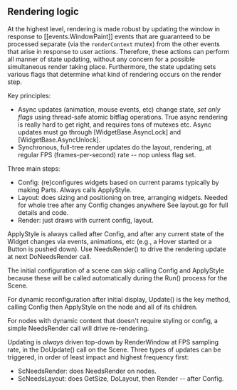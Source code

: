 ## Rendering logic

At the highest level, rendering is made robust by updating the window in response to [[events.WindowPaint]] events that are guaranteed to be processed separate (via the `renderContext` mutex) from the other events that arise in response to user actions.  Therefore, these actions can perform all manner of state updating, without any concern for a possible simultaneous render taking place.  Furthermore, the state updating sets various flags that determine what kind of rendering occurs on the render step.

Key principles:

* Async updates (animation, mouse events, etc) change state, _set only flags_
  using thread-safe atomic bitflag operations. True async rendering
  is really hard to get right, and requires tons of mutexes etc. Async updates
 must go through [WidgetBase.AsyncLock] and [WidgetBase.AsyncUnlock].
* Synchronous, full-tree render updates do the layout, rendering,
  at regular FPS (frames-per-second) rate -- nop unless flag set.

Three main steps:
* Config: (re)configures widgets based on current params
  typically by making Parts.  Always calls ApplyStyle.
* Layout: does sizing and positioning on tree, arranging widgets.
  Needed for whole tree after any Config changes anywhere
  See layout.go for full details and code.
* Render: just draws with current config, layout.

ApplyStyle is always called after Config, and after any
current state of the Widget changes via events, animations, etc
(e.g., a Hover started or a Button is pushed down).
Use NeedsRender() to drive the rendering update at next DoNeedsRender call.

The initial configuration of a scene can skip calling
Config and ApplyStyle because these will be called automatically
during the Run() process for the Scene.

For dynamic reconfiguration after initial display,
Update() is the key method, calling Config then
ApplyStyle on the node and all of its children.

For nodes with dynamic content that doesn't require styling or config,
a simple NeedsRender call will drive re-rendering.

Updating is _always_ driven top-down by RenderWindow at FPS sampling rate,
in the DoUpdate() call on the Scene.
Three types of updates can be triggered, in order of least impact
and highest frequency first:
* ScNeedsRender: does NeedsRender on nodes.
* ScNeedsLayout: does GetSize, DoLayout, then Render -- after Config.

